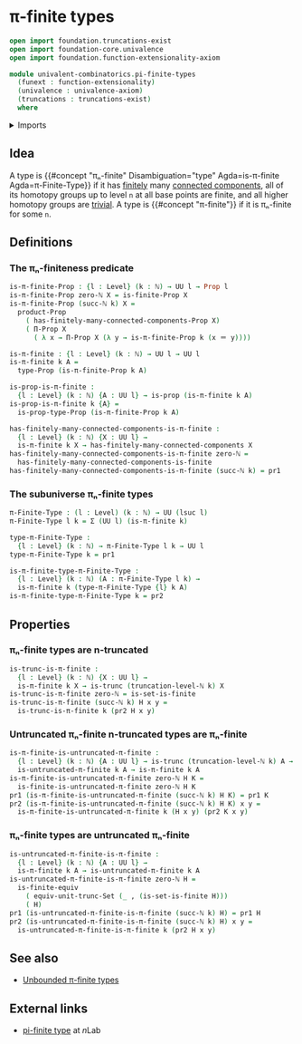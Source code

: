 # π-finite types

```agda
open import foundation.truncations-exist
open import foundation-core.univalence
open import foundation.function-extensionality-axiom

module univalent-combinatorics.pi-finite-types
  (funext : function-extensionality)
  (univalence : univalence-axiom)
  (truncations : truncations-exist)
  where
```

<details><summary>Imports</summary>

```agda
open import elementary-number-theory.natural-numbers

open import foundation.dependent-pair-types
open import foundation.dependent-products-propositions funext
open import foundation.dependent-products-truncated-types funext
open import foundation.identity-types funext
open import foundation.propositions funext univalence
open import foundation.set-truncations funext univalence
open import foundation.truncated-types funext univalence
open import foundation.truncation-levels
open import foundation.universe-levels

open import univalent-combinatorics.finite-types funext univalence truncations
open import univalent-combinatorics.finitely-many-connected-components funext univalence truncations
open import univalent-combinatorics.untruncated-pi-finite-types funext univalence truncations
```

</details>

## Idea

A type is
{{#concept "πₙ-finite" Disambiguation="type" Agda=is-π-finite Agda=π-Finite-Type}}
if it has [finitely](univalent-combinatorics.finite-types.md) many
[connected components](foundation.connected-components.md), all of its homotopy
groups up to level `n` at all base points are finite, and all higher homotopy
groups are [trivial](group-theory.trivial-groups.md). A type is
{{#concept "π-finite"}} if it is πₙ-finite for some `n`.

## Definitions

### The πₙ-finiteness predicate

```agda
is-π-finite-Prop : {l : Level} (k : ℕ) → UU l → Prop l
is-π-finite-Prop zero-ℕ X = is-finite-Prop X
is-π-finite-Prop (succ-ℕ k) X =
  product-Prop
    ( has-finitely-many-connected-components-Prop X)
    ( Π-Prop X
      ( λ x → Π-Prop X (λ y → is-π-finite-Prop k (x ＝ y))))

is-π-finite : {l : Level} (k : ℕ) → UU l → UU l
is-π-finite k A =
  type-Prop (is-π-finite-Prop k A)

is-prop-is-π-finite :
  {l : Level} (k : ℕ) {A : UU l} → is-prop (is-π-finite k A)
is-prop-is-π-finite k {A} =
  is-prop-type-Prop (is-π-finite-Prop k A)

has-finitely-many-connected-components-is-π-finite :
  {l : Level} (k : ℕ) {X : UU l} →
  is-π-finite k X → has-finitely-many-connected-components X
has-finitely-many-connected-components-is-π-finite zero-ℕ =
  has-finitely-many-connected-components-is-finite
has-finitely-many-connected-components-is-π-finite (succ-ℕ k) = pr1
```

### The subuniverse πₙ-finite types

```agda
π-Finite-Type : (l : Level) (k : ℕ) → UU (lsuc l)
π-Finite-Type l k = Σ (UU l) (is-π-finite k)

type-π-Finite-Type :
  {l : Level} (k : ℕ) → π-Finite-Type l k → UU l
type-π-Finite-Type k = pr1

is-π-finite-type-π-Finite-Type :
  {l : Level} (k : ℕ) (A : π-Finite-Type l k) →
  is-π-finite k (type-π-Finite-Type {l} k A)
is-π-finite-type-π-Finite-Type k = pr2
```

## Properties

### πₙ-finite types are n-truncated

```agda
is-trunc-is-π-finite :
  {l : Level} (k : ℕ) {X : UU l} →
  is-π-finite k X → is-trunc (truncation-level-ℕ k) X
is-trunc-is-π-finite zero-ℕ = is-set-is-finite
is-trunc-is-π-finite (succ-ℕ k) H x y =
  is-trunc-is-π-finite k (pr2 H x y)
```

### Untruncated πₙ-finite n-truncated types are πₙ-finite

```agda
is-π-finite-is-untruncated-π-finite :
  {l : Level} (k : ℕ) {A : UU l} → is-trunc (truncation-level-ℕ k) A →
  is-untruncated-π-finite k A → is-π-finite k A
is-π-finite-is-untruncated-π-finite zero-ℕ H K =
  is-finite-is-untruncated-π-finite zero-ℕ H K
pr1 (is-π-finite-is-untruncated-π-finite (succ-ℕ k) H K) = pr1 K
pr2 (is-π-finite-is-untruncated-π-finite (succ-ℕ k) H K) x y =
  is-π-finite-is-untruncated-π-finite k (H x y) (pr2 K x y)
```

### πₙ-finite types are untruncated πₙ-finite

```agda
is-untruncated-π-finite-is-π-finite :
  {l : Level} (k : ℕ) {A : UU l} →
  is-π-finite k A → is-untruncated-π-finite k A
is-untruncated-π-finite-is-π-finite zero-ℕ H =
  is-finite-equiv
    ( equiv-unit-trunc-Set (_ , (is-set-is-finite H)))
    ( H)
pr1 (is-untruncated-π-finite-is-π-finite (succ-ℕ k) H) = pr1 H
pr2 (is-untruncated-π-finite-is-π-finite (succ-ℕ k) H) x y =
  is-untruncated-π-finite-is-π-finite k (pr2 H x y)
```

## See also

- [Unbounded π-finite types](univalent-combinatorics.unbounded-pi-finite-types.md)

## External links

- [pi-finite type](https://ncatlab.org/nlab/show/pi-finite+type) at $n$Lab
